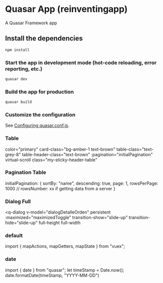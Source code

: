 # Quasar App (reinventingapp)

A Quasar Framework app

## Install the dependencies
```bash
npm install
```

### Start the app in development mode (hot-code reloading, error reporting, etc.)
```bash
quasar dev
```


### Build the app for production
```bash
quasar build
```

### Customize the configuration
See [Configuring quasar.conf.js](https://quasar.dev/quasar-cli/quasar-conf-js).


### Table
color="primary"
card-class="bg-amber-1 text-brown"
table-class="text-grey-8"
table-header-class="text-brown"
:pagination="initialPagination"
virtual-scroll
class="my-sticky-header-table"

### Pagination Table
initialPagination: {
        sortBy: "name",
        descending: true,
        page: 1,
        rowsPerPage: 1000
        // rowsNumber: xx if getting data from a server
      }


### Dialog Full
<q-dialog
  v-model="dialogDetalleOrden"
  persistent
  :maximized="maximizedToggle"
  transition-show="slide-up"
  transition-hide="slide-up"
  full-height
  full-width
>
  <DialogGenerarOperacion />
</q-dialog>

<template>
  <div>
    <q-card class="full-height" square>
      <q-bar class="bg-primary text-white">
        Datos Ingreso O/C
        <q-space />
        <q-btn dense flat icon="close" @click="cerrar">
          <q-tooltip content-class="bg-white text-primary">Close</q-tooltip>
        </q-btn>
      </q-bar>
      <q-card-section>
        <DatosdeIngreso />
      </q-card-section>

      <q-separator />

      <q-card-section>
        <!--        {{ get_buscar_operacion.result[0] }}-->
        <!--        <TablaBuscar :info="get_buscar_operacion.result" />-->
        <ArticulosIngresaran />
      </q-card-section>

      <!-- <q-card-actions align="right">
        <q-btn flat label="Decline" color="primary" v-close-popup />
        <q-btn flat label="Accept" color="primary" v-close-popup />
      </q-card-actions> -->
    </q-card>
  </div>
</template>

<script>
import { storagelocal } from "../../../../mixins/mixin";
import { mapActions, mapGetters } from "vuex";
const stringOptions = ["Servicios", "Materiales"];
export default {
  name: "DialogAddServicios",
  mixins: [storagelocal],
  components: {
    DatosdeIngreso: () => import("./DatosdeIngreso"),
    ArticulosIngresaran: () => import("./ArticulosIngresaran")
  },
  computed: {},
  data() {
    return {
      cod_ope: "",
      pla_veh: "",
      fec_ini: "",
      fec_fin: "",
      loadboton: false,
      clienteSelect: null,
      model: null,
      infoMateriales: [],
      infoServicios: [],
      precioUnitario: null,
      cantidad: null,
      maximizedToggle: true,
      tipodebusqueda: null,
      options: [],
      newoptions: [],
      buscarServiciosMateriales: "",
      filter: "",
      initialPagination: {
              sortBy: "name",
              descending: true,
              page: 1,
              rowsPerPage: 1000
            },
      columns1: [
        {
          name: "desc",
          required: true,
          label: "Fecha de Registro",
          align: "left",
          field: row => row.co_operac,
          format: val => `${val}`,
          sortable: true
        },
        {
          name: "co_opeveh",
          align: "center",
          label: "Usuario",
          field: "co_opeveh",
          sortable: true
        },
        { name: "fat", label: "N° Operación", field: "fat", sortable: true },
        { name: "no_tiptra", label: "Cliente", field: "no_tiptra" },
        { name: "no_servic", label: "Estado", field: "no_servic" },
        { name: "no_tipser", label: "Placa", field: "no_tipser" },
        { name: "im_preuni", label: "Marca", field: "im_preuni" },
        { name: "co_plaveh", label: "Modelo", field: "co_plaveh" },
        { name: "acciones", label: "Versión", field: "acciones" },
        { name: "acciones", label: "Año", field: "acciones" },
        { name: "acciones", label: "Color", field: "acciones" },
        { name: "acciones", label: "Chasis", field: "acciones" },
        { name: "acciones", label: "Motor", field: "acciones" },
        { name: "acciones", label: "Acciones", field: "acciones" }
      ],
      data: []
    };
  },
  methods: {
    ...mapActions("operaciones", [
      "call_combo_cliente",
      "call_lista_vehiculo_ingreso",
      "call_nueva_operacion",
      "call_buscar_operacion"
    ]),
    cerrar() {
      this.$store.commit("almacen/dialogIngresoOC", false);
    }
  },
  async created() {
    this.$q.loading.show();

    this.$q.notify({
      message: "Creando"
    });
    console.log("DialogBuscarOperacion.vue");
    this.$q.loading.hide();
  }
};
</script>




### default
import { mapActions, mapGetters, mapState } from "vuex";




### date
import { date } from "quasar";
let timeStamp = Date.now();
date.formatDate(timeStamp, "YYYY-MM-DD")
